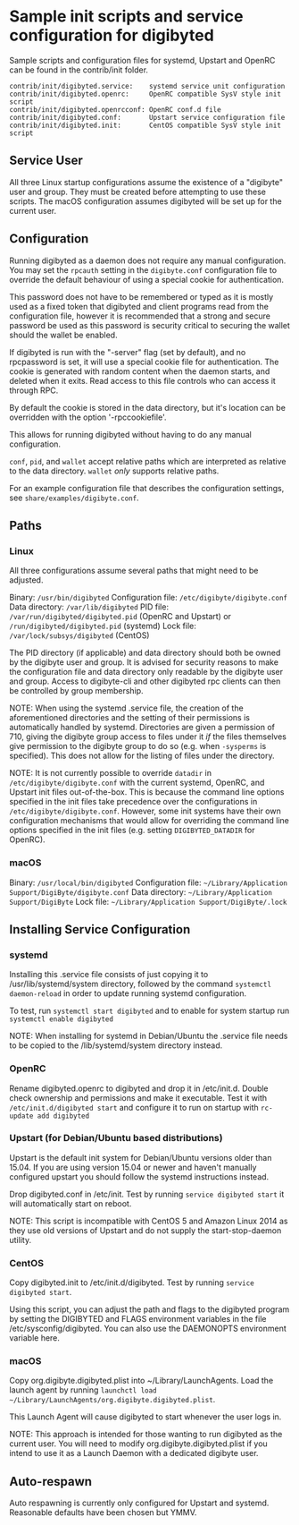 Sample init scripts and service configuration for digibyted
==========================================================

Sample scripts and configuration files for systemd, Upstart and OpenRC
can be found in the contrib/init folder.

    contrib/init/digibyted.service:    systemd service unit configuration
    contrib/init/digibyted.openrc:     OpenRC compatible SysV style init script
    contrib/init/digibyted.openrcconf: OpenRC conf.d file
    contrib/init/digibyted.conf:       Upstart service configuration file
    contrib/init/digibyted.init:       CentOS compatible SysV style init script

Service User
---------------------------------

All three Linux startup configurations assume the existence of a "digibyte" user
and group.  They must be created before attempting to use these scripts.
The macOS configuration assumes digibyted will be set up for the current user.

Configuration
---------------------------------

Running digibyted as a daemon does not require any manual configuration. You may
set the `rpcauth` setting in the `digibyte.conf` configuration file to override
the default behaviour of using a special cookie for authentication.

This password does not have to be remembered or typed as it is mostly used
as a fixed token that digibyted and client programs read from the configuration
file, however it is recommended that a strong and secure password be used
as this password is security critical to securing the wallet should the
wallet be enabled.

If digibyted is run with the "-server" flag (set by default), and no rpcpassword is set,
it will use a special cookie file for authentication. The cookie is generated with random
content when the daemon starts, and deleted when it exits. Read access to this file
controls who can access it through RPC.

By default the cookie is stored in the data directory, but it's location can be overridden
with the option '-rpccookiefile'.

This allows for running digibyted without having to do any manual configuration.

`conf`, `pid`, and `wallet` accept relative paths which are interpreted as
relative to the data directory. `wallet` *only* supports relative paths.

For an example configuration file that describes the configuration settings,
see `share/examples/digibyte.conf`.

Paths
---------------------------------

### Linux

All three configurations assume several paths that might need to be adjusted.

Binary:              `/usr/bin/digibyted`
Configuration file:  `/etc/digibyte/digibyte.conf`
Data directory:      `/var/lib/digibyted`
PID file:            `/var/run/digibyted/digibyted.pid` (OpenRC and Upstart) or `/run/digibyted/digibyted.pid` (systemd)
Lock file:           `/var/lock/subsys/digibyted` (CentOS)

The PID directory (if applicable) and data directory should both be owned by the
digibyte user and group. It is advised for security reasons to make the
configuration file and data directory only readable by the digibyte user and
group. Access to digibyte-cli and other digibyted rpc clients can then be
controlled by group membership.

NOTE: When using the systemd .service file, the creation of the aforementioned
directories and the setting of their permissions is automatically handled by
systemd. Directories are given a permission of 710, giving the digibyte group
access to files under it _if_ the files themselves give permission to the
digibyte group to do so (e.g. when `-sysperms` is specified). This does not allow
for the listing of files under the directory.

NOTE: It is not currently possible to override `datadir` in
`/etc/digibyte/digibyte.conf` with the current systemd, OpenRC, and Upstart init
files out-of-the-box. This is because the command line options specified in the
init files take precedence over the configurations in
`/etc/digibyte/digibyte.conf`. However, some init systems have their own
configuration mechanisms that would allow for overriding the command line
options specified in the init files (e.g. setting `DIGIBYTED_DATADIR` for
OpenRC).

### macOS

Binary:              `/usr/local/bin/digibyted`
Configuration file:  `~/Library/Application Support/DigiByte/digibyte.conf`
Data directory:      `~/Library/Application Support/DigiByte`
Lock file:           `~/Library/Application Support/DigiByte/.lock`

Installing Service Configuration
-----------------------------------

### systemd

Installing this .service file consists of just copying it to
/usr/lib/systemd/system directory, followed by the command
`systemctl daemon-reload` in order to update running systemd configuration.

To test, run `systemctl start digibyted` and to enable for system startup run
`systemctl enable digibyted`

NOTE: When installing for systemd in Debian/Ubuntu the .service file needs to be copied to the /lib/systemd/system directory instead.

### OpenRC

Rename digibyted.openrc to digibyted and drop it in /etc/init.d.  Double
check ownership and permissions and make it executable.  Test it with
`/etc/init.d/digibyted start` and configure it to run on startup with
`rc-update add digibyted`

### Upstart (for Debian/Ubuntu based distributions)

Upstart is the default init system for Debian/Ubuntu versions older than 15.04. If you are using version 15.04 or newer and haven't manually configured upstart you should follow the systemd instructions instead.

Drop digibyted.conf in /etc/init.  Test by running `service digibyted start`
it will automatically start on reboot.

NOTE: This script is incompatible with CentOS 5 and Amazon Linux 2014 as they
use old versions of Upstart and do not supply the start-stop-daemon utility.

### CentOS

Copy digibyted.init to /etc/init.d/digibyted. Test by running `service digibyted start`.

Using this script, you can adjust the path and flags to the digibyted program by
setting the DIGIBYTED and FLAGS environment variables in the file
/etc/sysconfig/digibyted. You can also use the DAEMONOPTS environment variable here.

### macOS

Copy org.digibyte.digibyted.plist into ~/Library/LaunchAgents. Load the launch agent by
running `launchctl load ~/Library/LaunchAgents/org.digibyte.digibyted.plist`.

This Launch Agent will cause digibyted to start whenever the user logs in.

NOTE: This approach is intended for those wanting to run digibyted as the current user.
You will need to modify org.digibyte.digibyted.plist if you intend to use it as a
Launch Daemon with a dedicated digibyte user.

Auto-respawn
-----------------------------------

Auto respawning is currently only configured for Upstart and systemd.
Reasonable defaults have been chosen but YMMV.
